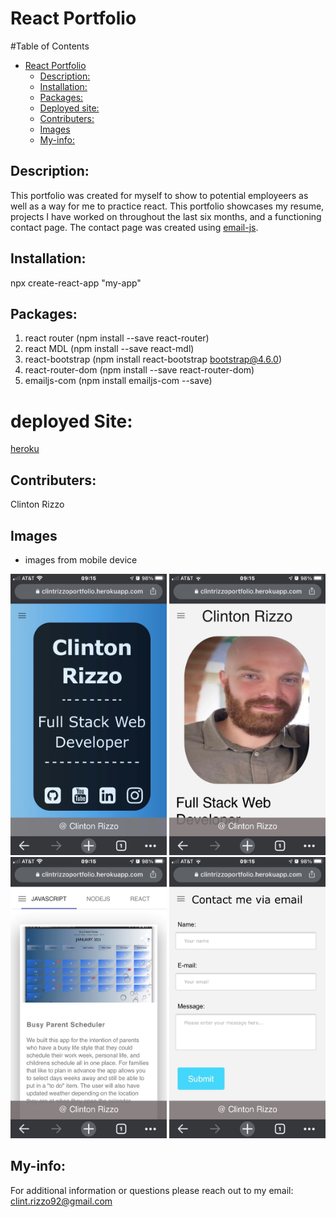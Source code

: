 # React Portfolio
    
#Table of Contents
    
- [React Portfolio](#react-portfolio)
  - [Description:](#description)
  - [Installation:](#installation)
  - [Packages:](#packages)
  - [Deployed site:](#deployed-site)
  - [Contributers:](#contributers)
  - [Images](#videos)
  - [My-info:](#my-info)
    
## Description:

This portfolio was created for myself to show to potential employeers as well as a way for me to practice react. This portfolio showcases
my resume, projects I have worked on throughout the last six months, and a functioning contact page. The contact page was created using [email-js](https://www.emailjs.com/docs/examples/reactjs/). 


## Installation:
npx create-react-app "my-app"

## Packages:
1. react router (npm install --save react-router)
2. react MDL (npm install --save react-mdl)
3. react-bootstrap (npm install react-bootstrap bootstrap@4.6.0)
4. react-router-dom (npm install --save react-router-dom)
5. emailjs-com (npm install emailjs-com --save)

# deployed Site:
[heroku](https://clintrizzoportfolio.herokuapp.com/)
    
## Contributers:
Clinton Rizzo
    
## Images
- images from mobile device
<div flexbox='column'>
<img src ="public/images/ReadMe/landing.jpg" alt='landingpage' width='250px' height='450px'>
<img src ="public/images/ReadMe/resume.jpg" alt='landingpage' width='250px' height='450px'>
<img src ="public/images/ReadMe/projects.jpg" alt='landingpage' width='250px' height='450px'>
<img src ="public/images/ReadMe/contact.jpg" alt='landingpage' width='250px' height='450px'>
<div>

## My-info:

For additional information or questions please reach out to my email: clint.rizzo92@gmail.com
